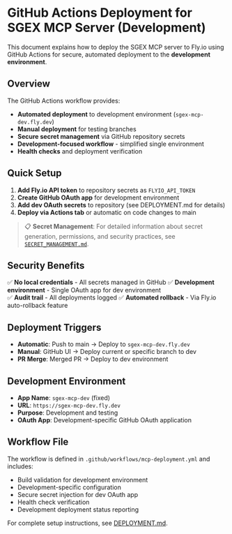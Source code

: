 # GitHub Actions Deployment for SGEX MCP Server (Development)

This document explains how to deploy the SGEX MCP server to Fly.io using GitHub Actions for secure, automated deployment to the **development environment**.

## Overview

The GitHub Actions workflow provides:
- **Automated deployment** to development environment (`sgex-mcp-dev.fly.dev`)
- **Manual deployment** for testing branches
- **Secure secret management** via GitHub repository secrets
- **Development-focused workflow** - simplified single environment
- **Health checks** and deployment verification

## Quick Setup

1. **Add Fly.io API token** to repository secrets as `FLYIO_API_TOKEN`
2. **Create GitHub OAuth app** for development environment
3. **Add dev OAuth secrets** to repository (see DEPLOYMENT.md for details)
4. **Deploy via Actions tab** or automatic on code changes to main

> 📋 **Secret Management**: For detailed information about secret generation, permissions, and security practices, see [`SECRET_MANAGEMENT.md`](./SECRET_MANAGEMENT.md).

## Security Benefits

✅ **No local credentials** - All secrets managed in GitHub
✅ **Development environment** - Single OAuth app for dev environment  
✅ **Audit trail** - All deployments logged
✅ **Automated rollback** - Via Fly.io auto-rollback feature

## Deployment Triggers

- **Automatic**: Push to main → Deploy to `sgex-mcp-dev.fly.dev`
- **Manual**: GitHub UI → Deploy current or specific branch to dev
- **PR Merge**: Merged PR → Deploy to dev environment

## Development Environment

- **App Name**: `sgex-mcp-dev` (fixed)
- **URL**: `https://sgex-mcp-dev.fly.dev`
- **Purpose**: Development and testing
- **OAuth App**: Development-specific GitHub OAuth application

## Workflow File

The workflow is defined in `.github/workflows/mcp-deployment.yml` and includes:
- Build validation for development environment
- Development-specific configuration
- Secure secret injection for dev OAuth app
- Health check verification
- Development deployment status reporting

For complete setup instructions, see [DEPLOYMENT.md](./DEPLOYMENT.md).